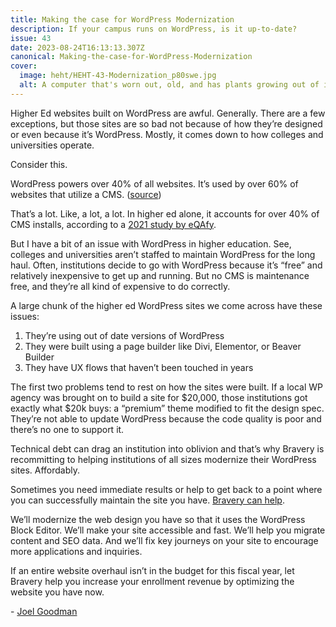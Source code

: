 ```yaml
---
title: Making the case for WordPress Modernization
description: If your campus runs on WordPress, is it up-to-date?
issue: 43
date: 2023-08-24T16:13:13.307Z
canonical: Making-the-case-for-WordPress-Modernization
cover:
  image: heht/HEHT-43-Modernization_p80swe.jpg
  alt: A computer that's worn out, old, and has plants growing out of it.
---
```

Higher Ed websites built on WordPress are awful. Generally. There are a few exceptions, but those sites are so bad not because of how they’re designed or even because it’s WordPress. Mostly, it comes down to how colleges and universities operate.

Consider this. 

WordPress powers over 40% of all websites. It’s used by over 60% of websites that utilize a CMS. ([source](https://w3techs.com/technologies/details/cm-wordpress))

That’s a lot. Like, a lot, a lot. In higher ed alone, it accounts for over 40% of CMS installs, according to a [2021 study by eQAfy](https://www.eqafy.com/component/content/article/49-higher-education-research/315-us-university-and-college-content-management-systems-2021.html?Itemid=293#:~:text=Overall%2C%20across%20all%20institution%20types,installations%20and%20Drupal%20with%2019.1%25.). 

But I have a bit of an issue with WordPress in higher education. See, colleges and universities aren’t staffed to maintain WordPress for the long haul. Often, institutions decide to go with WordPress because it’s “free” and relatively inexpensive to get up and running. But no CMS is maintenance free, and they’re all kind of expensive to do correctly.

A large chunk of the higher ed WordPress sites we come across have these issues:

1. They’re using out of date versions of WordPress 
2. They were built using a page builder like Divi, Elementor, or Beaver Builder
3. They have UX flows that haven’t been touched in years

The first two problems tend to rest on how the sites were built. If a local WP agency was brought on to build a site for $20,000, those institutions got exactly what $20k buys: a “premium” theme modified to fit the design spec. They’re not able to update WordPress because the code quality is poor and there’s no one to support it.

Technical debt can drag an institution into oblivion and that’s why Bravery is recommitting to helping institutions of all sizes modernize their WordPress sites. Affordably.

Sometimes you need immediate results or help to get back to a point where you can successfully maintain the site you have. [Bravery can help](https://bravery.co/contact/). 

We’ll modernize the web design you have so that it uses the WordPress Block Editor. We’ll make your site accessible and fast. We’ll help you migrate content and SEO data. And we’ll fix key journeys on your site to encourage more applications and inquiries.

If an entire website overhaul isn’t in the budget for this fiscal year, let Bravery help you increase your enrollment revenue by optimizing the website you have now.

\-﻿ [Joel Goodman](https://www.linkedin.com/in/joelgoodman/)